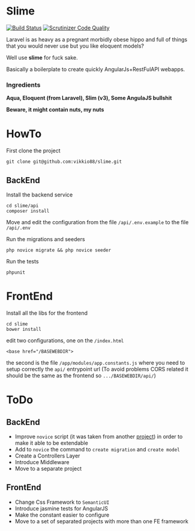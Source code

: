 # Slime
[![Build Status](https://travis-ci.org/vikkio88/slime.svg?branch=master)](https://travis-ci.org/vikkio88/slime) [![Scrutinizer Code Quality](https://scrutinizer-ci.com/g/vikkio88/slime/badges/quality-score.png?b=master)](https://scrutinizer-ci.com/g/vikkio88/slime/?branch=master)

Laravel is as heavy as a pregnant morbidly obese hippo and full of things that you would never use but you like eloquent models?

Well use **slime** for fuck sake.

Basically a boilerplate to create quickly AngularJs+RestFulAPI webapps.

### Ingredients

**Aqua, Eloquent (from Laravel), Slim (v3), Some AngulaJS bullshit**

**Beware, it might contain nuts, my nuts**

# HowTo
First clone the project
```
git clone git@github.com:vikkio88/slime.git
```
## BackEnd
Install the backend service
```
cd slime/api
composer install
```

Move and edit the configuration from the file ```/api/.env.example``` to the file ```/api/.env```

Run the migrations and seeders
```
php novice migrate && php novice seeder
```
Run the tests
```
phpunit
```
# FrontEnd
Install all the libs for the frontend
```
cd slime
bower install
```
edit two configurations, one on the ```/index.html```

```
<base href="/BASEWEBDIR">
```
the second is the file ```/app/modules/app.constants.js```
where you need to setup correctly the ```api/``` entrypoint url
(To avoid problems CORS related it should be the same as the frontend so ```.../BASEWEBDIR/api/```)


# ToDo
## BackEnd
-  Improve ```novice``` script (it was taken from another [project](https://github.com/kladd/slim-eloquent)) in order to make it able to be extendable
-  Add to ```novice``` the command to ```create migration``` and  ``create model``
-  Create a Controllers Layer
-  Introduce Middleware
-  Move to a separate project

## FrontEnd
-  Change Css Framework to ```SemanticUI```
-  Introduce jasmine tests for AngularJS
-  Make the constant easier to configure
-  Move to a set of separated projects with more than one FE framework
